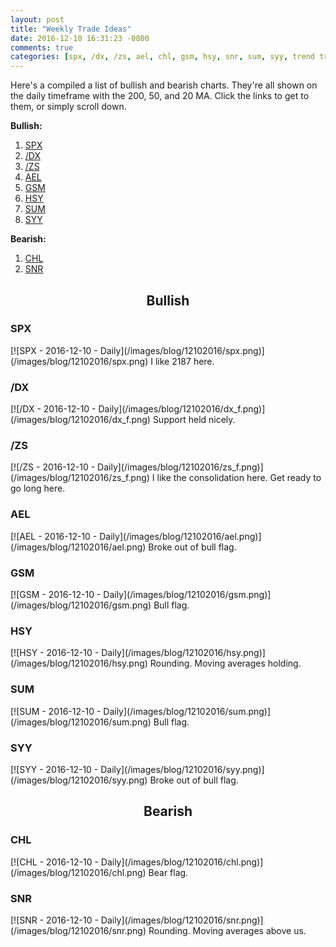 ```yaml
---
layout: post
title: "Weekly Trade Ideas"
date: 2016-12-10 16:31:23 -0800
comments: true
categories: [spx, /dx, /zs, ael, chl, gsm, hsy, snr, sum, syy, trend trading]
---
```


Here's a compiled a list of bullish and bearish charts. They're all shown on the daily timeframe with the 200, 50, and 20 MA. Click the links to get to them, or simply scroll down.

**Bullish:**

1. [SPX](#12102016-spx "SPX")
2. [/DX](#12102016-dx "/DX")
3. [/ZS](#12102016-zs "/ZS")
4. [AEL](#12102016-ael "AEL")
5. [GSM](#12102016-gsm "GSM")
6. [HSY](#12102016-hsy "HSY")
7. [SUM](#12102016-sum "SUM")
8. [SYY](#12102016-syy "SYY")

**Bearish:**

1. [CHL](#12102016-chl "CHL")
2. [SNR](#12102016-snr "SNR")

<center><h2>Bullish</h2></center>

<h3 id="12102016-spx">SPX</h3>
[![SPX - 2016-12-10 - Daily](/images/blog/12102016/spx.png)](/images/blog/12102016/spx.png)
I like 2187 here.

<h3 id="12102016-dx">/DX</h3>
[![/DX - 2016-12-10 - Daily](/images/blog/12102016/dx_f.png)](/images/blog/12102016/dx_f.png)
Support held nicely.

<h3 id="12102016-zs">/ZS</h3>
[![/ZS - 2016-12-10 - Daily](/images/blog/12102016/zs_f.png)](/images/blog/12102016/zs_f.png)
I like the consolidation here. Get ready to go long here.

<h3 id="12102016-ael">AEL</h3>
[![AEL - 2016-12-10 - Daily](/images/blog/12102016/ael.png)](/images/blog/12102016/ael.png)
Broke out of bull flag.

<h3 id="12102016-gsm">GSM</h3>
[![GSM - 2016-12-10 - Daily](/images/blog/12102016/gsm.png)](/images/blog/12102016/gsm.png)
Bull flag.

<h3 id="12102016-hsy">HSY</h3>
[![HSY - 2016-12-10 - Daily](/images/blog/12102016/hsy.png)](/images/blog/12102016/hsy.png)
Rounding. Moving averages holding.

<h3 id="12102016-sum">SUM</h3>
[![SUM - 2016-12-10 - Daily](/images/blog/12102016/sum.png)](/images/blog/12102016/sum.png)
Bull flag.

<h3 id="12102016-syy">SYY</h3>
[![SYY - 2016-12-10 - Daily](/images/blog/12102016/syy.png)](/images/blog/12102016/syy.png)
Broke out of bull flag.

<center><h2>Bearish</h2></center>

<h3 id="12102016-chl">CHL</h3>
[![CHL - 2016-12-10 - Daily](/images/blog/12102016/chl.png)](/images/blog/12102016/chl.png)
Bear flag.

<h3 id="12102016-snr">SNR</h3>
[![SNR - 2016-12-10 - Daily](/images/blog/12102016/snr.png)](/images/blog/12102016/snr.png)
Rounding. Moving averages above us.
